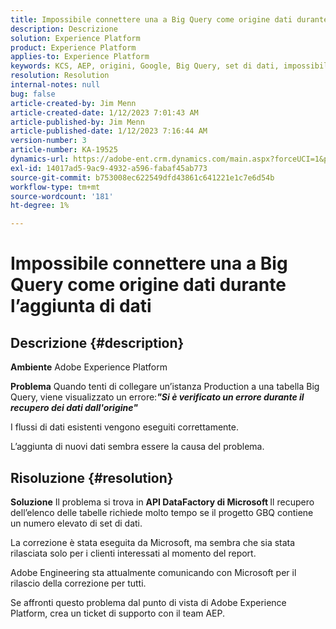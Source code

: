 ```yaml
---
title: Impossibile connettere una a Big Query come origine dati durante l’aggiunta di dati
description: Descrizione
solution: Experience Platform
product: Experience Platform
applies-to: Experience Platform
keywords: KCS, AEP, origini, Google, Big Query, set di dati, impossibile connettersi, origine dati, aggiunta dati, Adobe Experience Platform, FAQ
resolution: Resolution
internal-notes: null
bug: false
article-created-by: Jim Menn
article-created-date: 1/12/2023 7:01:43 AM
article-published-by: Jim Menn
article-published-date: 1/12/2023 7:16:44 AM
version-number: 3
article-number: KA-19525
dynamics-url: https://adobe-ent.crm.dynamics.com/main.aspx?forceUCI=1&pagetype=entityrecord&etn=knowledgearticle&id=e5fa61f4-4692-ed11-aad1-6045bd0065f9
exl-id: 14017ad5-9ac9-4932-a596-fabaf45ab773
source-git-commit: b753008ec622549dfd43861c641221e1c7e6d54b
workflow-type: tm+mt
source-wordcount: '181'
ht-degree: 1%

---
```


# Impossibile connettere una a Big Query come origine dati durante l’aggiunta di dati

## Descrizione {#description}


<b>Ambiente</b>
Adobe Experience Platform

<b>Problema</b>
Quando tenti di collegare un’istanza Production a una tabella Big Query, viene visualizzato un errore:<b>*&quot;</b><b>Si è verificato un errore durante il recupero dei dati dall&#39;origine</b><b>&quot;</b>*

I flussi di dati esistenti vengono eseguiti correttamente.

L’aggiunta di nuovi dati sembra essere la causa del problema.


## Risoluzione {#resolution}


<b>Soluzione</b>
Il problema si trova in <b>API DataFactory di Microsoft </b>Il recupero dell’elenco delle tabelle richiede molto tempo se il progetto GBQ contiene un numero elevato di set di dati.

La correzione è stata eseguita da Microsoft, ma sembra che sia stata rilasciata solo per i clienti interessati al momento del report.

Adobe Engineering sta attualmente comunicando con Microsoft per il rilascio della correzione per tutti.

Se affronti questo problema dal punto di vista di Adobe Experience Platform, crea un ticket di supporto con il team AEP.
